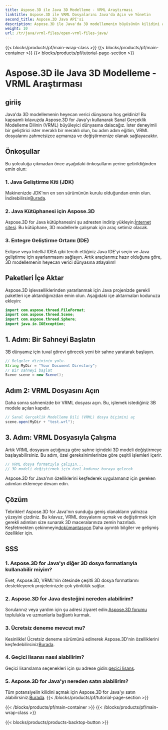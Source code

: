 ```yaml
---
title: Aspose.3D ile Java 3D Modelleme - VRML Araştırması
linktitle: Aspose.3D ile VRML Dosyalarını Java'da Açın ve Yönetin
second_title: Aspose.3D Java API'si
description: Aspose.3D ile Java'da 3D modellemenin büyüsünün kilidini açın. VRML dosyalarını sorunsuz bir şekilde açın ve işleyin. Sınırsız olasılıklarla dolu bir dünyaya dalın!
weight: 10
url: /tr/java/vrml-files/open-vrml-files-java/
---
```


{{< blocks/products/pf/main-wrap-class >}}
{{< blocks/products/pf/main-container >}}
{{< blocks/products/pf/tutorial-page-section >}}

# Aspose.3D ile Java 3D Modelleme - VRML Araştırması

## giriiş
Java'da 3D modellemenin heyecan verici dünyasına hoş geldiniz! Bu kapsamlı kılavuzda Aspose.3D for Java'yı kullanarak Sanal Gerçeklik Modelleme Dilinin (VRML) büyüleyici dünyasına dalacağız. İster deneyimli bir geliştirici ister meraklı bir meraklı olun, bu adım adım eğitim, VRML dosyalarını zahmetsizce açmanıza ve değiştirmenize olanak sağlayacaktır.
## Önkoşullar
Bu yolculuğa çıkmadan önce aşağıdaki önkoşulların yerine getirildiğinden emin olun:
### 1. Java Geliştirme Kiti (JDK)
 Makinenizde JDK'nın en son sürümünün kurulu olduğundan emin olun. İndirebilirsin[Burada](https://www.oracle.com/java/technologies/javase-downloads.html).
### 2. Java Kütüphanesi için Aspose.3D
Aspose.3D for Java kütüphanesini şu adresten indirip yükleyin:[İnternet sitesi](https://releases.aspose.com/3d/java/). Bu kütüphane, 3D modellerle çalışmak için araç setimiz olacak.
### 3. Entegre Geliştirme Ortamı (IDE)
Eclipse veya IntelliJ IDEA gibi tercih ettiğiniz Java IDE'yi seçin ve Java geliştirme için ayarlanmasını sağlayın.
Artık araçlarımız hazır olduğuna göre, 3D modellemenin heyecan verici dünyasına atlayalım!
## Paketleri İçe Aktar
Aspose.3D işlevselliklerinden yararlanmak için Java projenizde gerekli paketleri içe aktardığınızdan emin olun. Aşağıdaki içe aktarmaları kodunuza ekleyin:
```java
import com.aspose.threed.FileFormat;
import com.aspose.threed.Scene;
import com.aspose.threed.Sphere;
import java.io.IOException;
```
## 1. Adım: Bir Sahneyi Başlatın
3B dünyamız için tuval görevi görecek yeni bir sahne yaratarak başlayın.
```java
// Belgeler dizininin yolu.
String MyDir = "Your Document Directory";
// Bir sahneyi başlat
Scene scene = new Scene();
```
## Adım 2: VRML Dosyasını Açın
Daha sonra sahnenizde bir VRML dosyası açın. Bu, işlemek istediğiniz 3B modele açılan kapıdır.
```java
// Sanal Gerçeklik Modelleme Dili (VRML) dosya biçimini aç
scene.open(MyDir + "test.wrl");
```
## 3. Adım: VRML Dosyasıyla Çalışma
Artık VRML dosyasını açtığınıza göre sahne içindeki 3D modeli değiştirmeye başlayabilirsiniz. Bu adım, özel gereksinimlerinize göre çeşitli işlemleri içerir.
```java
// VRML dosya formatıyla çalışın...
// 3D modeli değiştirmek için özel kodunuz buraya gelecek
```
Aspose.3D for Java'nın özelliklerini keşfederek uygulamanız için gereken adımları eklemeye devam edin.
## Çözüm
Tebrikler! Aspose.3D for Java'nın sunduğu geniş olanakların yalnızca yüzeyini çizdiniz. Bu kılavuz, VRML dosyalarını açmak ve değiştirmek için gerekli adımları size sunarak 3D maceralarınıza zemin hazırladı.
 Keşfetmekten çekinmeyin[dokümantasyon](https://reference.aspose.com/3d/java/) Daha ayrıntılı bilgiler ve gelişmiş özellikler için.
## SSS
### 1. Aspose.3D for Java'yı diğer 3D dosya formatlarıyla kullanabilir miyim?
Evet, Aspose.3D, VRML'nin ötesinde çeşitli 3D dosya formatlarını destekleyerek projelerinizde çok yönlülük sağlar.
### 2. Aspose.3D for Java desteğini nereden alabilirim?
 Sorularınız veya yardım için şu adresi ziyaret edin:[Aspose.3D forumu](https://forum.aspose.com/c/3d/18) toplulukla ve uzmanlarla bağlantı kurmak.
### 3. Ücretsiz deneme mevcut mu?
 Kesinlikle! Ücretsiz deneme sürümünü edinerek Aspose.3D'nin özelliklerini keşfedebilirsiniz[Burada](https://releases.aspose.com/).
### 4. Geçici lisansı nasıl alabilirim?
 Geçici lisanslama seçenekleri için şu adrese gidin:[geçici lisans](https://purchase.aspose.com/temporary-license/).
### 5. Aspose.3D for Java'yı nereden satın alabilirim?
 Tüm potansiyelin kilidini açmak için Aspose.3D for Java'yı satın alabilirsiniz.[Burada](https://purchase.aspose.com/buy).
{{< /blocks/products/pf/tutorial-page-section >}}

{{< /blocks/products/pf/main-container >}}
{{< /blocks/products/pf/main-wrap-class >}}

{{< blocks/products/products-backtop-button >}}
